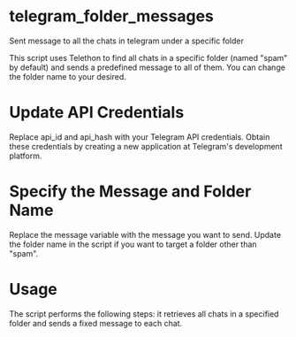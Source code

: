# telegram_folder_messages
Sent message to all the chats in telegram under a specific folder

This script uses Telethon to find all chats in a specific folder (named "spam" by default) and sends a predefined message to all of them. You can change the folder name to your desired.

# Update API Credentials
Replace api_id and api_hash with your Telegram API credentials. Obtain these credentials by creating a new application at Telegram's development platform.

# Specify the Message and Folder Name
Replace the message variable with the message you want to send.
Update the folder name in the script if you want to target a folder other than "spam".

# Usage
The script performs the following steps: it retrieves all chats in a specified folder and sends a fixed message to each chat.
